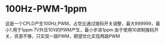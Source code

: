 # 100Hz-PWM-1ppm
这是一个CPLD产生100Hz,PWM，占空比通过拨码开关调整，最大999999，最小1.用于1ppm 7V升压10V的PWM产生，最小步进1ppm
由于使用10进制拨码开关，资源不够，只实现一路PWM，期望优化实现两路PWM
